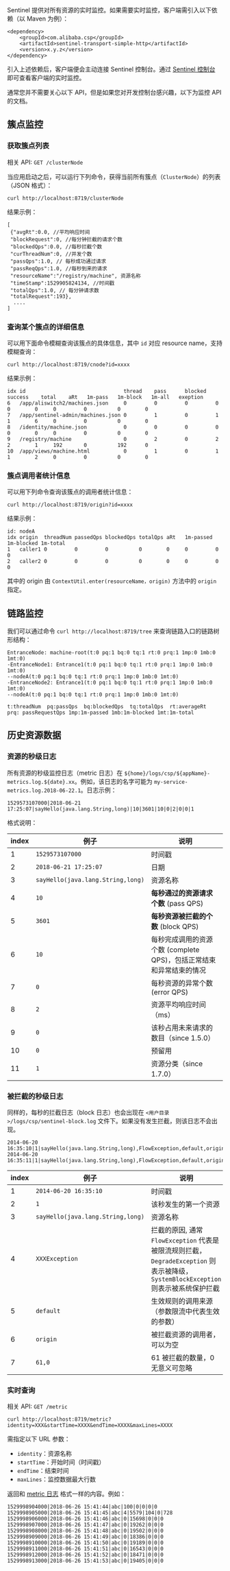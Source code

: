 Sentinel 提供对所有资源的实时监控。如果需要实时监控，客户端需引入以下依赖（以 Maven 为例）：

```
<dependency>
    <groupId>com.alibaba.csp</groupId>
    <artifactId>sentinel-transport-simple-http</artifactId>
    <version>x.y.z</version>
</dependency>
```

引入上述依赖后，客户端便会主动连接 Sentinel 控制台。通过 [Sentinel 控制台](https://github.com/alibaba/Sentinel/blob/master/sentinel-dashboard/README.md) 即可查看客户端的实时监控。

通常您并不需要关心以下 API，但是如果您对开发控制台感兴趣，以下为监控 API 的文档。

## 簇点监控

### 获取簇点列表

相关 API: `GET /clusterNode`

当应用启动之后，可以运行下列命令，获得当前所有簇点（`ClusterNode`）的列表（JSON 格式）：

```
curl http://localhost:8719/clusterNode
```

结果示例：

```
[
 {"avgRt":0.0, //平均响应时间
 "blockRequest":0, //每分钟拦截的请求个数
 "blockedQps":0.0, //每秒拦截个数
 "curThreadNum":0, //并发个数
 "passQps":1.0, // 每秒成功通过请求
 "passReqQps":1.0, //每秒到来的请求
 "resourceName":"/registry/machine", 资源名称
 "timeStamp":1529905824134, //时间戳
 "totalQps":1.0, // 每分钟请求数
 "totalRequest":193}, 
  ....
]
```

### 查询某个簇点的详细信息

可以用下面命令模糊查询该簇点的具体信息，其中 `id` 对应 resource name，支持模糊查询：

```
curl http://localhost:8719/cnode?id=xxxx
```

结果示例：

```
idx id                                thread    pass      blocked   success    total    aRt   1m-pass   1m-block   1m-all   exeption   
6   /app/aliswitch2/machines.json     0         0         0         0          0        0     0         0          0        0          
7   /app/sentinel-admin/machines.json 0         1         0         1          1        6     0         0          0        0          
8   /identity/machine.json            0         0         0         0          0        0     0         0          0        0          
9   /registry/machine                 0         2         0         2          2        1     192       0          192      0          
10  /app/views/machine.html           0         1         0         1          1        2     0         0          0        0   
```

### 簇点调用者统计信息

可以用下列命令查询该簇点的调用者统计信息：

```
curl http://localhost:8719/origin?id=xxxx
```

结果示例：

```
id: nodeA
idx origin  threadNum passedQps blockedQps totalQps aRt   1m-passed 1m-blocked 1m-total 
1   caller1 0         0         0          0        0     0         0          0        
2   caller2 0         0         0          0        0     0         0          0      
```

其中的 origin 由 `ContextUtil.enter(resourceName，origin)` 方法中的 `origin` 指定。

## 链路监控

我们可以通过命令 `curl http://localhost:8719/tree` 来查询链路入口的链路树形结构：

```
EntranceNode: machine-root(t:0 pq:1 bq:0 tq:1 rt:0 prq:1 1mp:0 1mb:0 1mt:0)
-EntranceNode1: Entrance1(t:0 pq:1 bq:0 tq:1 rt:0 prq:1 1mp:0 1mb:0 1mt:0)
--nodeA(t:0 pq:1 bq:0 tq:1 rt:0 prq:1 1mp:0 1mb:0 1mt:0)
-EntranceNode2: Entrance1(t:0 pq:1 bq:0 tq:1 rt:0 prq:1 1mp:0 1mb:0 1mt:0)
--nodeA(t:0 pq:1 bq:0 tq:1 rt:0 prq:1 1mp:0 1mb:0 1mt:0)

t:threadNum  pq:passQps  bq:blockedQps  tq:totalQps  rt:averageRt  prq: passRequestQps 1mp:1m-passed 1mb:1m-blocked 1mt:1m-total
```

## 历史资源数据

### 资源的秒级日志

所有资源的秒级监控日志（metric 日志）在 `${home}/logs/csp/${appName}-metrics.log.${date}.xx`。例如，该日志的名字可能为 `my-service-metrics.log.2018-06-22.1`。日志示例：

```
1529573107000|2018-06-21 17:25:07|sayHello(java.lang.String,long)|10|3601|10|0|2|0|0|1
```

格式说明：

| index | 例子                              | 说明                                                         |
| ----- | --------------------------------- | ------------------------------------------------------------ |
| 1     | `1529573107000`                   | 时间戳                                                       |
| 2     | `2018-06-21 17:25:07`             | 日期                                                         |
| 3     | `sayHello(java.lang.String,long)` | 资源名称                                                     |
| 4     | `10`                              | **每秒通过的资源请求个数** (pass QPS)                        |
| 5     | `3601`                            | **每秒资源被拦截的个数** (block QPS)                         |
| 6     | `10`                              | 每秒完成调用的资源个数 (complete QPS)，包括正常结束和异常结束的情况 |
| 7     | `0`                               | 每秒资源的异常个数 (error QPS)                               |
| 8     | `2`                               | 资源平均响应时间（ms）                                       |
| 9     | `0`                               | 该秒占用未来请求的数目（since 1.5.0）                        |
| 10    | `0`                               | 预留用                                                       |
| 11    | `1`                               | 资源分类（since 1.7.0）                                      |

### 被拦截的秒级日志

同样的，每秒的拦截日志（block 日志）也会出现在 `<用户目录>/logs/csp/sentinel-block.log` 文件下。如果没有发生拦截，则该日志不会出现。

```
2014-06-20 16:35:10|1|sayHello(java.lang.String,long),FlowException,default,origin|61,0
2014-06-20 16:35:11|1|sayHello(java.lang.String,long),FlowException,default,origin|1,0
```

| index | 例子                              | 说明                                                         |
| ----- | --------------------------------- | ------------------------------------------------------------ |
| 1     | `2014-06-20 16:35:10`             | 时间戳                                                       |
| 2     | `1`                               | 该秒发生的第一个资源                                         |
| 3     | `sayHello(java.lang.String,long)` | 资源名称                                                     |
| 4     | `XXXException`                    | 拦截的原因, 通常 `FlowException` 代表是被限流规则拦截，`DegradeException` 则表示被降级，`SystemBlockException` 则表示被系统保护拦截 |
| 5     | `default`                         | 生效规则的调用来源（参数限流中代表生效的参数）               |
| 6     | `origin`                          | 被拦截资源的调用者，可以为空                                 |
| 7     | `61,0`                            | 61 被拦截的数量，0 无意义可忽略                              |

### 实时查询

相关 API: `GET /metric`

```
curl http://localhost:8719/metric?identity=XXX&startTime=XXXX&endTime=XXXX&maxLines=XXXX
```

需指定以下 URL 参数：

- `identity`：资源名称
- `startTime`：开始时间（时间戳）
- `endTime`：结束时间
- `maxLines`：监控数据最大行数

返回和 [metric 日志](https://github.com/alibaba/Sentinel/wiki/实时监控#资源的秒级日志) 格式一样的内容。例如：

```
1529998904000|2018-06-26 15:41:44|abc|100|0|0|0|0
1529998905000|2018-06-26 15:41:45|abc|4|5579|104|0|728
1529998906000|2018-06-26 15:41:46|abc|0|15698|0|0|0
1529998907000|2018-06-26 15:41:47|abc|0|19262|0|0|0
1529998908000|2018-06-26 15:41:48|abc|0|19502|0|0|0
1529998909000|2018-06-26 15:41:49|abc|0|18386|0|0|0
1529998910000|2018-06-26 15:41:50|abc|0|19189|0|0|0
1529998911000|2018-06-26 15:41:51|abc|0|16543|0|0|0
1529998912000|2018-06-26 15:41:52|abc|0|18471|0|0|0
1529998913000|2018-06-26 15:41:53|abc|0|19405|0|0|0
```